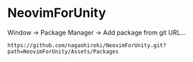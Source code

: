 # NeovimForUnity

Window -> Package Manager -> Add package from git URL...

```
https://github.com/nagaohiroki/NeovimForUnity.git?path=NeovimForUnity/Assets/Packages
```